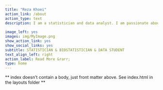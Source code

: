 ```yaml
---
title: "Reza Khoei"
action_link: /about
action_type: text
description: I am a statistician and data analyst. I am passionate about data and love to extract insightful information from each type of data and turn them into *wisdom*. In this way, the main tool for me is **R programming language**. *R* is like the languages I speak. However, most of statistical topics covers data science field and each statistician can be a data scientist; yet I would rather call myself a data student; Because it reminds me that I must be always in learning.
  
image_left: yes
images: img/MyImage.png
show_action_link: yes
show_social_links: yes
subtitle: STATISTICIAN & BIOSTATISTICIAN & DATA STUDENT
text_align_left: right
action_label: Read More &rarr;
type: home
---
```


** index doesn't contain a body, just front matter above.
See index.html in the layouts folder **
